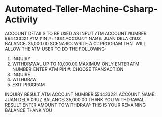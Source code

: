 # Automated-Teller-Machine-Csharp-Activity

ACCOUNT DETAILS TO BE USED AS INPUT
ATM ACCOUNT NUMBER 554433221
ATM PIN # : 1984
ACCOUNT NAME: JUAN DELA CRUZ
BALANCE: 35,000.00
SCENARIO: WRITE A C# PROGRAM THAT WILL ALLOW THE ATM USER TO DO THE FOLLOWING:
1. INQUIRY
2. WITHDRAWAL UP TO 10,000.00 MAXIMUM ONLY
ENTER ATM NUMBER: 
ENTER ATM PIN #: 
CHOOSE TRANSACTION
1. INQUIRE
2. WITHDRAW
3. EXIT PROGRAM

INQUIRY RESULT
ATM ACCOUNT NUMBER 554433221
ACCOUNT NAME: JUAN DELA CRUZ
BALANCE: 35,000.00
THANK YOU
WITHDRAWAL RESULT
ENTER AMOUNT TO WITHDRAW: 
THIS IS YOUR REMAINING BALANCE
THANK YOU
